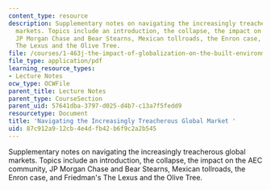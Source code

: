 ```yaml
---
content_type: resource
description: Supplementary notes on navigating the increasingly treacherous global
  markets. Topics include an introduction, the collapse, the impact on the AEC community,
  JP Morgan Chase and Bear Stearns, Mexican tollroads, the Enron case, and Friedman's
  The Lexus and the Olive Tree.
file: /courses/1-463j-the-impact-of-globalization-on-the-built-environment-fall-2009/87c912a912cb4e4dfb42b6f9c2a2b545_MIT1_463JF09_notes08.pdf
file_type: application/pdf
learning_resource_types:
- Lecture Notes
ocw_type: OCWFile
parent_title: Lecture Notes
parent_type: CourseSection
parent_uid: 57641dba-3797-d025-d4b7-c13a7f5fedd9
resourcetype: Document
title: 'Navigating the Increasingly Treacherous Global Market '
uid: 87c912a9-12cb-4e4d-fb42-b6f9c2a2b545
---
```

Supplementary notes on navigating the increasingly treacherous global markets. Topics include an introduction, the collapse, the impact on the AEC community, JP Morgan Chase and Bear Stearns, Mexican tollroads, the Enron case, and Friedman's The Lexus and the Olive Tree.

